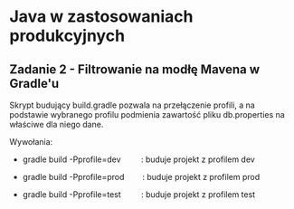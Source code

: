 # Java w zastosowaniach produkcyjnych

## Zadanie 2 - Filtrowanie na modłę Mavena w Gradle'u

Skrypt budujący build.gradle pozwala na przełączenie profili, a na podstawie wybranego profilu
podmienia zawartość pliku db.properties na właściwe dla niego dane.

Wywołania:

- gradle build -Pprofile=dev  &emsp; &emsp;: buduje projekt z profilem dev

- gradle build -Pprofile=prod &emsp;&emsp;: buduje projekt z profilem prod

- gradle build -Pprofile=test &emsp; &emsp;: buduje projekt z profilem test
